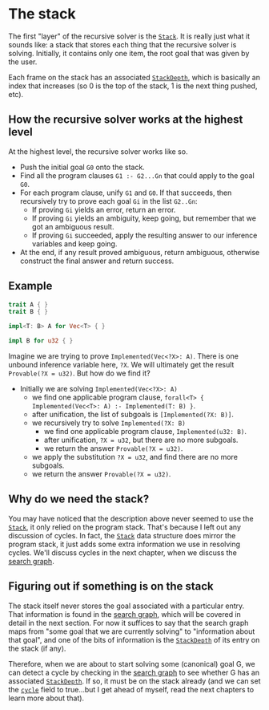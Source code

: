 # The stack

The first "layer" of the recursive solver is the [`Stack`]. It is really just
what it sounds like: a stack that stores each thing that the recursive solver is
solving. Initially, it contains only one item, the root goal that was given by
the user.

[`Stack`]: https://rust-lang.github.io/chalk/chalk_recursive/fixed_point/stack/struct.Stack.html

Each frame on the stack has an associated [`StackDepth`], which is basically an
index that increases (so 0 is the top of the stack, 1 is the next thing pushed,
etc).

[`StackDepth`]: https://rust-lang.github.io/chalk/chalk_recursive/fixed_point/stack/struct.StackDepth.html

## How the recursive solver works at the highest level

At the highest level, the recursive solver works like so.

* Push the initial goal `G0` onto the stack.
* Find all the program clauses `G1 :- G2...Gn` that could apply to the goal `G0`.
* For each program clause, unify `G1` and `G0`. If that succeeds, then recursively try to prove each goal `Gi` in the list `G2..Gn`:
    * If proving `Gi` yields an error, return an error.
    * If proving `Gi` yields an ambiguity, keep going, but remember that we got an ambiguous result.
    * If proving `Gi` succeeded, apply the resulting answer to our inference variables and keep going.
* At the end, if any result proved ambiguous, return ambiguous, otherwise construct the final answer and return success.

## Example

```rust
trait A { }
trait B { }

impl<T: B> A for Vec<T> { }

impl B for u32 { }
```

Imagine we are trying to prove `Implemented(Vec<?X>: A)`. There is one unbound
inference variable here, `?X`. We will ultimately get the result `Provable(?X =
u32)`. But how do we find it?

* Initially we are solving `Implemented(Vec<?X>: A)`
    * we find one applicable program clause, `forall<T> { Implemented(Vec<T>: A) :- Implemented(T: B) }`.
    * after unification, the list of subgoals is `[Implemented(?X: B)]`.
    * we recursively try to solve `Implemented(?X: B)`
        * we find one applicable program clause, `Implemented(u32: B)`.
        * after unification, `?X = u32`, but there are no more subgoals.
        * we return the answer `Provable(?X = u32)`.
    * we apply the substitution `?X = u32`, and find there are no more subgoals.
    * we return the answer `Provable(?X = u32)`.

## Why do we need the stack?

You may have noticed that the description above never seemed to use the [`Stack`],
it only relied on the program stack. That's because I left out any discussion
of cycles. In fact, the [`Stack`] data structure does mirror the program stack,
it just adds some extra information we use in resolving cycles. We'll discuss
cycles in the next chapter, when we discuss the [search graph].

## Figuring out if something is on the stack

The stack itself never stores the goal associated with a particular entry. That
information is found in the [search graph], which will be covered in detail in
the next section. For now it suffices to say that the search graph maps from
"some goal that we are currently solving" to "information about that goal", and
one of the bits of information is the [`StackDepth`] of its entry on the stack
(if any).

Therefore, when we are about to start solving some (canonical) goal G, we can
detect a cycle by checking in the [search graph] to see whether G has an associated
[`StackDepth`]. If so, it must be on the stack already (and we can set the
[`cycle`] field to true...but I get ahead of myself, read the next chapters
to learn more about that).

[search graph]: ./search_graph.md
[`cycle`]: https://rust-lang.github.io/chalk/chalk_recursive/fixed_point/stack/struct.StackEntry.html#structfield.cycle